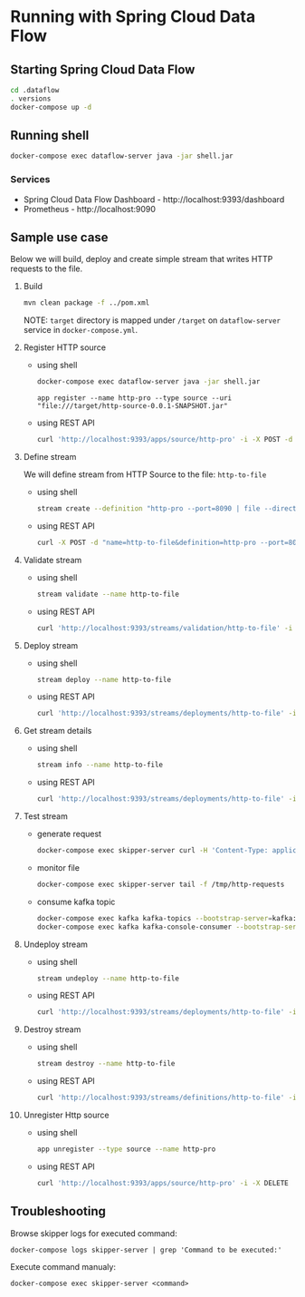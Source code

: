 
# Running with Spring Cloud Data Flow

## Starting Spring Cloud Data Flow

```bash
cd .dataflow
. versions
docker-compose up -d
```

## Running shell

```bash
docker-compose exec dataflow-server java -jar shell.jar
```

### Services

- Spring Cloud Data Flow Dashboard - http://localhost:9393/dashboard
- Prometheus - http://localhost:9090

## Sample use case

Below we will build, deploy and create simple stream that writes HTTP requests to the file.

1. Build

    ```bash
    mvn clean package -f ../pom.xml
    ```

    NOTE: `target` directory is mapped under `/target` on `dataflow-server` service in `docker-compose.yml`.

2. Register HTTP source

    - using shell
        ```bash
        docker-compose exec dataflow-server java -jar shell.jar
        ```
        
        ```
        app register --name http-pro --type source --uri "file:///target/http-source-0.0.1-SNAPSHOT.jar"
        ```
    
    - using REST API
        
        ```bash
        curl 'http://localhost:9393/apps/source/http-pro' -i -X POST -d 'uri=file%3A%2F%2F%2Ftarget%2Fhttp-source-0.0.1-SNAPSHOT.jar'
        ```
        
3. Define stream

    We will define stream from HTTP Source to the file: `http-to-file`
  
    - using shell
    
        ```bash
        stream create --definition "http-pro --port=8090 | file --directory=/tmp --name=http-requests" --name http-to-file
        ```

    - using REST API
    
        ```bash
        curl -X POST -d "name=http-to-file&definition=http-pro --port=8090 | file --directory=/tmp --name=http-requests" localhost:9393/streams/definitions?deploy=false
        ```

4. Validate stream

    - using shell
    
        ```bash
        stream validate --name http-to-file
        ```
        
    - using REST API
    
        ```bash
        curl 'http://localhost:9393/streams/validation/http-to-file' -i -X GET
        ```

5. Deploy stream

    - using shell
    
        ```bash
        stream deploy --name http-to-file
        ```

    - using REST API
    
        ```bash
        curl 'http://localhost:9393/streams/deployments/http-to-file' -i -X POST
        ```

6. Get stream details

    - using shell
    
        ```bash
        stream info --name http-to-file
        ```

    - using REST API
    
        ```bash
        curl 'http://localhost:9393/streams/deployments/http-to-file' -i
        ```
        
7. Test stream

    - generate request
    
        ```bash
        docker-compose exec skipper-server curl -H 'Content-Type: application/json' -d '{"name":"john"}' http://localhost:8090
        ```

    - monitor file
    
        ```bash
        docker-compose exec skipper-server tail -f /tmp/http-requests
        ``` 
    
    - consume kafka topic
    
        ```bash
        docker-compose exec kafka kafka-topics --bootstrap-server=kafka:9092 --list
        docker-compose exec kafka kafka-console-consumer --bootstrap-server localhost:9092 --from-beginning --topic http-to-file.http-pro
        ```

8. Undeploy stream

    - using shell
    
        ```bash
        stream undeploy --name http-to-file
        ```

    - using REST API
    
        ```bash
        curl 'http://localhost:9393/streams/deployments/http-to-file' -i -X DELETE
        ```

9. Destroy stream

    - using shell
    
        ```bash
        stream destroy --name http-to-file
        ```

    - using REST API
    
        ```bash
        curl 'http://localhost:9393/streams/definitions/http-to-file' -i -X DELETE
        ```

10. Unregister Http source

    - using shell
    
        ```bash
        app unregister --type source --name http-pro
        ```
        
    - using REST API
        
        ```bash
        curl 'http://localhost:9393/apps/source/http-pro' -i -X DELETE
        ```

## Troubleshooting

Browse skipper logs for executed command:

`docker-compose logs skipper-server | grep 'Command to be executed:'`

Execute command manualy: 

`docker-compose exec skipper-server <command>`
